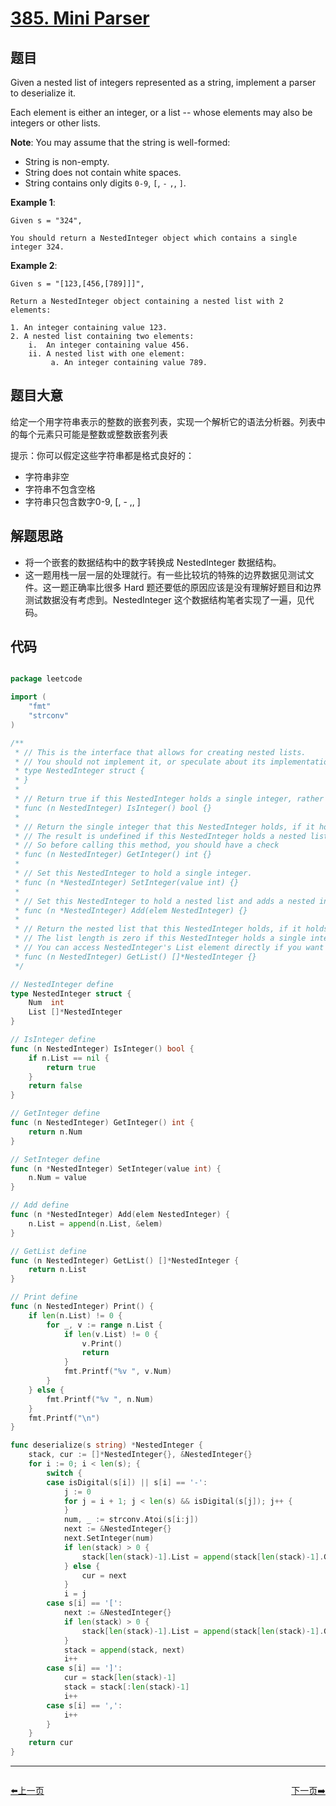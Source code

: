 # [385. Mini Parser](https://leetcode.com/problems/mini-parser/)


## 题目

Given a nested list of integers represented as a string, implement a parser to deserialize it.

Each element is either an integer, or a list -- whose elements may also be integers or other lists.

**Note**: You may assume that the string is well-formed:

- String is non-empty.
- String does not contain white spaces.
- String contains only digits `0-9`, `[`, `-` `,`, `]`.

**Example 1**:

    Given s = "324",
    
    You should return a NestedInteger object which contains a single integer 324.

**Example 2**:

    Given s = "[123,[456,[789]]]",
    
    Return a NestedInteger object containing a nested list with 2 elements:
    
    1. An integer containing value 123.
    2. A nested list containing two elements:
        i.  An integer containing value 456.
        ii. A nested list with one element:
             a. An integer containing value 789.


## 题目大意

给定一个用字符串表示的整数的嵌套列表，实现一个解析它的语法分析器。列表中的每个元素只可能是整数或整数嵌套列表

提示：你可以假定这些字符串都是格式良好的：

- 字符串非空
- 字符串不包含空格
- 字符串只包含数字0-9, [, - ,, ]



## 解题思路

- 将一个嵌套的数据结构中的数字转换成 NestedInteger 数据结构。
- 这一题用栈一层一层的处理就行。有一些比较坑的特殊的边界数据见测试文件。这一题正确率比很多 Hard 题还要低的原因应该是没有理解好题目和边界测试数据没有考虑到。NestedInteger 这个数据结构笔者实现了一遍，见代码。


## 代码

```go

package leetcode

import (
    "fmt"
    "strconv"
)

/**
 * // This is the interface that allows for creating nested lists.
 * // You should not implement it, or speculate about its implementation
 * type NestedInteger struct {
 * }
 *
 * // Return true if this NestedInteger holds a single integer, rather than a nested list.
 * func (n NestedInteger) IsInteger() bool {}
 *
 * // Return the single integer that this NestedInteger holds, if it holds a single integer
 * // The result is undefined if this NestedInteger holds a nested list
 * // So before calling this method, you should have a check
 * func (n NestedInteger) GetInteger() int {}
 *
 * // Set this NestedInteger to hold a single integer.
 * func (n *NestedInteger) SetInteger(value int) {}
 *
 * // Set this NestedInteger to hold a nested list and adds a nested integer to it.
 * func (n *NestedInteger) Add(elem NestedInteger) {}
 *
 * // Return the nested list that this NestedInteger holds, if it holds a nested list
 * // The list length is zero if this NestedInteger holds a single integer
 * // You can access NestedInteger's List element directly if you want to modify it
 * func (n NestedInteger) GetList() []*NestedInteger {}
 */

// NestedInteger define
type NestedInteger struct {
    Num  int
    List []*NestedInteger
}

// IsInteger define
func (n NestedInteger) IsInteger() bool {
    if n.List == nil {
        return true
    }
    return false
}

// GetInteger define
func (n NestedInteger) GetInteger() int {
    return n.Num
}

// SetInteger define
func (n *NestedInteger) SetInteger(value int) {
    n.Num = value
}

// Add define
func (n *NestedInteger) Add(elem NestedInteger) {
    n.List = append(n.List, &elem)
}

// GetList define
func (n NestedInteger) GetList() []*NestedInteger {
    return n.List
}

// Print define
func (n NestedInteger) Print() {
    if len(n.List) != 0 {
        for _, v := range n.List {
            if len(v.List) != 0 {
                v.Print()
                return
            }
            fmt.Printf("%v ", v.Num)
        }
    } else {
        fmt.Printf("%v ", n.Num)
    }
    fmt.Printf("\n")
}

func deserialize(s string) *NestedInteger {
    stack, cur := []*NestedInteger{}, &NestedInteger{}
    for i := 0; i < len(s); {
        switch {
        case isDigital(s[i]) || s[i] == '-':
            j := 0
            for j = i + 1; j < len(s) && isDigital(s[j]); j++ {
            }
            num, _ := strconv.Atoi(s[i:j])
            next := &NestedInteger{}
            next.SetInteger(num)
            if len(stack) > 0 {
                stack[len(stack)-1].List = append(stack[len(stack)-1].GetList(), next)
            } else {
                cur = next
            }
            i = j
        case s[i] == '[':
            next := &NestedInteger{}
            if len(stack) > 0 {
                stack[len(stack)-1].List = append(stack[len(stack)-1].GetList(), next)
            }
            stack = append(stack, next)
            i++
        case s[i] == ']':
            cur = stack[len(stack)-1]
            stack = stack[:len(stack)-1]
            i++
        case s[i] == ',':
            i++
        }
    }
    return cur
}

```


----------------------------------------------
<div style="display: flex;justify-content: space-between;align-items: center;">
<p><a href="https://books.halfrost.com/leetcode/ChapterFour/0300~0399/0384.Shuffle-an-Array/">⬅️上一页</a></p>
<p><a href="https://books.halfrost.com/leetcode/ChapterFour/0300~0399/0386.Lexicographical-Numbers/">下一页➡️</a></p>
</div>
